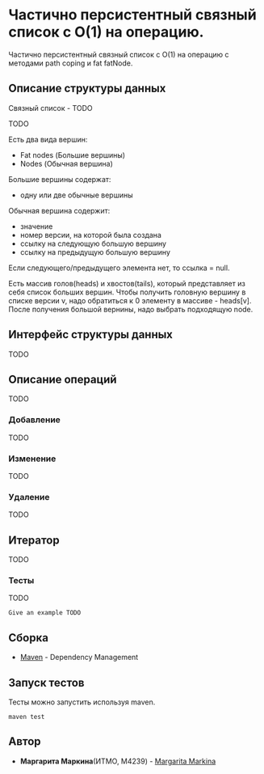 # Частично персистентный связный список с O(1) на операцию. 

Частично персистентный связный список с O(1) на операцию с методами path coping и fat fatNode.

## Описание структуры данных

Связный список - TODO 

TODO 

Есть два вида вершин: 
* Fat nodes (Большие вершины)
* Nodes (Обычная вершина)

Большие вершины содержат:
- одну или две обычные вершины

Обычная вершина содержит: 
- значение
- номер версии, на которой была создана 
- ссылку на следующую большую вершину
- ссылку на предыдущую большую вершину

Если следующего/предыдущего элемента нет, то ссылка = null.

Есть массив голов(heads) и хвостов(tails), который представляет из себя список 
больших вершин. Чтобы получить головную вершину в списке версии v, надо обратиться к 
0 элементу в массиве - heads[v]. После получения большой вернины, надо выбрать 
подходящую node.  

## Интерфейс структуры данных
TODO 

## Описание операций 
TODO 
### Добавление
TODO 
### Изменение
TODO 
### Удаление
TODO 
## Итератор
TODO 
### Тесты
TODO 

```
Give an example TODO 
```

## Сборка
* [Maven](https://maven.apache.org/) - Dependency Management

## Запуск тестов
Тесты можно запустить используя maven.
```
maven test
```

## Автор
* **Маргарита Маркина**(ИТМО, M4239) - [Margarita Markina](https://github.com/markina) 
